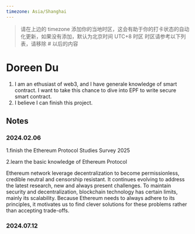 ```yaml
---
timezone: Asia/Shanghai
---
```


> 请在上边的 timezone 添加你的当地时区，这会有助于你的打卡状态的自动化更新，如果没有添加，默认为北京时间 UTC+8 时区
> 时区请参考以下列表，请移除 # 以后的内容

# Doreen Du

1. I am an ethusiast of web3, and I have generale knowledge of smart contract. I want to take this chance to dive into EPF to write secure smart contract.
2. I believe I can finish this project.

## Notes

<!-- Content_START -->

### 2024.02.06

1.finish the Ethereum Protocol Studies Survey 2025

2.learn the basic knowledge of Ethereum Protocol


Ethereum network leverage decentralization to become permissionless, credible neutral and censorship resistant. It continues evolving to address the latest research, new and always present challenges. To maintain security and decentralization, blockchain technology has certain limits, mainly its scalability. Because Ethereum needs to always adhere to its principles, it motivates us to find clever solutions for these problems rather than accepting trade-offs.

### 2024.07.12

<!-- Content_END -->
